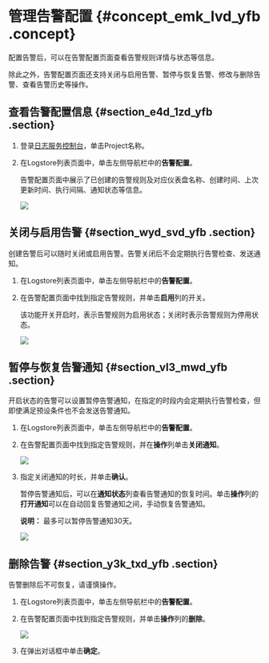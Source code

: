# 管理告警配置 {#concept_emk_lvd_yfb .concept}

配置告警后，可以在告警配置页面查看告警规则详情与状态等信息。

除此之外，告警配置页面还支持关闭与启用告警、暂停与恢复告警、修改与删除告警、查看告警历史等操作。

## 查看告警配置信息 {#section_e4d_1zd_yfb .section}

1.  登录[日志服务控制台](https://sls.console.aliyun.com)，单击Project名称。
2.  在Logstore列表页面中，单击左侧导航栏中的**告警配置**。

    告警配置页面中展示了已创建的告警规则及对应仪表盘名称、创建时间、上次更新时间、执行间隔、通知状态等信息。

    ![](http://static-aliyun-doc.oss-cn-hangzhou.aliyuncs.com/assets/img/65187/155297944533234_zh-CN.png)


## 关闭与启用告警 {#section_wyd_svd_yfb .section}

创建告警后可以随时关闭或启用告警。告警关闭后不会定期执行告警检查、发送通知。

1.  在Logstore列表页面中，单击左侧导航栏中的**告警配置**。
2.  在告警配置页面中找到指定告警规则，并单击**启用**列的开关。

    该功能开关开启时，表示告警规则为启用状态；关闭时表示告警规则为停用状态。

    ![](http://static-aliyun-doc.oss-cn-hangzhou.aliyuncs.com/assets/img/65187/155297944533235_zh-CN.png)


## 暂停与恢复告警通知 {#section_vl3_mwd_yfb .section}

开启状态的告警可以设置暂停告警通知，在指定的时段内会定期执行告警检查，但即使满足预设条件也不会发送告警通知。

1.  在Logstore列表页面中，单击左侧导航栏中的**告警配置**。
2.  在告警配置页面中找到指定告警规则，并在**操作**列单击**关闭通知**。

    ![](http://static-aliyun-doc.oss-cn-hangzhou.aliyuncs.com/assets/img/65187/155297944533236_zh-CN.png)

3.  指定关闭通知的时长，并单击**确认**。

    暂停告警通知后，可以在**通知状态**列查看告警通知的恢复时间。单击**操作**列的**打开通知**可以在自动回复告警通知之间，手动恢复告警通知。

    **说明：** 最多可以暂停告警通知30天。

    ![](http://static-aliyun-doc.oss-cn-hangzhou.aliyuncs.com/assets/img/65187/155297944533237_zh-CN.png)


## 删除告警 {#section_y3k_txd_yfb .section}

告警删除后不可恢复，请谨慎操作。

1.  在Logstore列表页面中，单击左侧导航栏中的**告警配置**。
2.  在告警配置页面中找到指定告警规则，并单击**操作**列的**删除**。

    ![](http://static-aliyun-doc.oss-cn-hangzhou.aliyuncs.com/assets/img/65187/155297944533239_zh-CN.png)

3.  在弹出对话框中单击**确定**。


